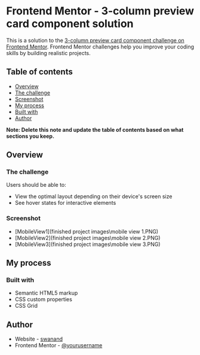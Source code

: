 # Frontend Mentor - 3-column preview card component solution

This is a solution to the [3-column preview card component challenge on Frontend Mentor](https://www.frontendmentor.io/challenges/3column-preview-card-component-pH92eAR2-). Frontend Mentor challenges help you improve your coding skills by building realistic projects. 

## Table of contents

  - [Overview](#overview)
  - [The challenge](#the-challenge)
  - [Screenshot](#screenshot)
  - [My process](#my-process)
  - [Built with](#built-with)
  - [Author](#author)

**Note: Delete this note and update the table of contents based on what sections you keep.**

## Overview

### The challenge

Users should be able to:

- View the optimal layout depending on their device's screen size
- See hover states for interactive elements

### Screenshot

- [MobileView1](finished project images\mobile view 1.PNG)
- [MobileView2](finished project images\mobile view 2.PNG)
- [MobileView3](finished project images\mobile view 3.PNG)

## My process

### Built with

- Semantic HTML5 markup
- CSS custom properties
- CSS Grid

## Author

- Website - [swanand](https://github.com/swanand-op)
- Frontend Mentor - [@yourusername](https://www.frontendmentor.io/profile/swanand-op)
